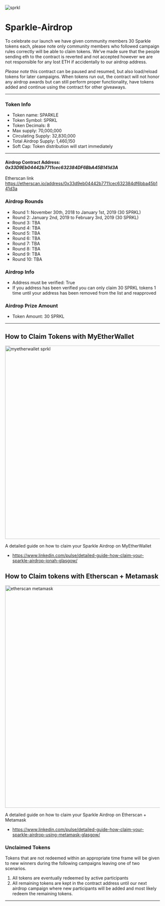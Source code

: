 
![sprkl](https://user-images.githubusercontent.com/42134382/49959610-ebeba680-fec2-11e8-83c2-b136083e5e91.png)

# Sparkle-Airdrop

To celebrate our launch we have given community members 30 Sparkle tokens each, please note only community members who followed campaign rules correctly will be able to claim tokens. We've made sure that the people sending eth to the contract is reverted and not accepted however we are not responsible for any lost ETH if accidentally to our airdrop address.

*Please note* this contract can be paused and resumed, but also load/reload tokens for later campaigns.  When tokens run out, the contract will not honor any airdrop awards but can still perform proper functionality, have tokens added and continue using the contract for other giveaways. 
 

__________________________________________________________________________________________________________________________________


### Token Info  
* Token name: SPARKLE
* Token Symbol: SPRKL
* Token Decimals: 8
* Max supply: 70,000,000
* Circulating Supply: 32,830,000
* Total Airdrop Supply: 1,460,150
* Soft Cap: Token distribution will start immediately

__________________________________________________________________________________________________________________________________

#### Airdrop Contract Address: *0x33D9Eb04442b7711cec632384DF6BbA45B141d3A*

Etherscan link
https://etherscan.io/address/0x33d9eb04442b7711cec632384df6bba45b141d3a



### Airdrop Rounds
* Round 1: November 30th, 2018 to January 1st, 2019 (30 SPRKL)
* Round 2: January 2nd, 2019 to February 3rd, 2019 (30 SPRKL)
* Round 3: TBA
* Round 4: TBA
* Round 5: TBA
* Round 6: TBA
* Round 7: TBA
* Round 8: TBA
* Round 9: TBA
* Round 10: TBA



### Airdrop Info 

* Address must be verified: True 
* If you address has been verified you can only claim 30 SPRKL tokens 1 time until your address has been removed from the list and reapproved 

### Airdrop Prize Amount 
* Token Amount: 30 SPRKL 

__________________________________________________________________________________________________________________________________

## How to Claim Tokens with MyEtherWallet 
<img width="630" alt="myetherwallet sprkl" src="https://user-images.githubusercontent.com/42134382/49959721-438a1200-fec3-11e8-8b54-e89f333e96c8.PNG">

A detailed guide on how to claim your Sparkle Airdrop on MyEtherWallet
* https://www.linkedin.com/pulse/detailed-guide-how-claim-your-sparkle-airdrop-jonah-glasgow/

## How to Claim tokens with Etherscan + Metamask
<img width="725" alt="etherscan metamask" src="https://user-images.githubusercontent.com/42134382/49959867-9e236e00-fec3-11e8-85a5-afb6b13625dd.PNG">

A detailed guide on how to claim your Sparkle Airdrop on Etherscan + Metamask
* https://www.linkedin.com/pulse/detailed-guide-how-claim-your-sparkle-airdrop-using-metamask-glasgow/



### Unclaimed Tokens 

Tokens that are not redeemed within an appropriate time frame will be given to new winners during the following campaigns leaving one of two scenarios. 
 1. All tokens are eventually redeemed by active participants 
 2. All remaining tokens are kept in the contract address until our next airdrop campaign where new participants will be added and most likely redeem the remaining tokens. 



__________________________________________________________________________________________________________________________________

